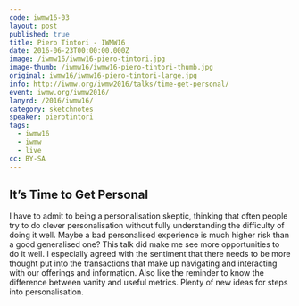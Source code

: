 ```yaml
---
code: iwmw16-03
layout: post
published: true
title: Piero Tintori - IWMW16
date: 2016-06-23T00:00:00.000Z
image: /iwmw16/iwmw16-piero-tintori.jpg
image-thumb: /iwmw16/iwmw16-piero-tintori-thumb.jpg
original: iwmw16/iwmw16-piero-tintori-large.jpg
info: http://iwmw.org/iwmw2016/talks/time-get-personal/
event: iwmw.org/iwmw2016/
lanyrd: /2016/iwmw16/
category: sketchnotes
speaker: pierotintori
tags:
  - iwmw16
  - iwmw
  - live
cc: BY-SA
---
```


## It’s Time to Get Personal ##

I have to admit to being a personalisation skeptic, thinking that often people try to do clever personalisation without fully understanding the difficulty of doing it well. Maybe a bad personalised experience is much higher risk than a good generalised one? This talk did make me see more opportunities to do it well. I especially agreed with the sentiment that there needs to be more thought put into the transactions that make up navigating and interacting with our offerings and information. Also like the reminder to know the difference between vanity and useful metrics. Plenty of new ideas for steps into personalisation.
